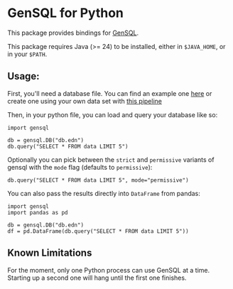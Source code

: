 # GenSQL for Python

This package provides bindings for [GenSQL](https://arxiv.org/abs/2406.15652).

This package requires Java (>= 24) to be installed, either in `$JAVA_HOME`, or in your `$PATH`.

## Usage:

First, you'll need a database file. You can find an example one [here](https://github.com/LeifAndersen/gensql-python/blob/main/tests/db.edn) or create one using your own data set with [this pipeline](https://github.com/LeifAndersen/GenSQL.structure-learning/tree/dstop2)

Then, in your python file, you can load and query your database like so:

```
import gensql

db = gensql.DB("db.edn")
db.query("SELECT * FROM data LIMIT 5")
```

Optionally you can pick between the `strict` and `permissive` variants of gensql with the `mode` flag (defaults to `permissive`):

```
db.query("SELECT * FROM data LIMIT 5", mode="permissive")
```

You can also pass the results directly into `DataFrame` from pandas:

```
import gensql
import pandas as pd

db = gensql.DB("db.edn")
df = pd.DataFrame(db.query("SELECT * FROM data LIMIT 5"))
```

## Known Limitations

For the moment, only one Python process can use GenSQL at a time. Starting up a second one will hang until the first one finishes.
